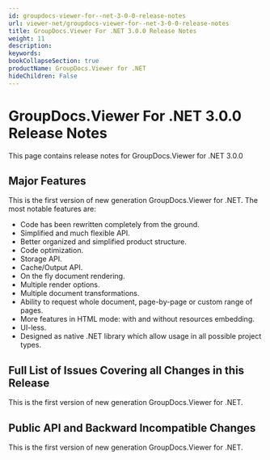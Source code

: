 ```yaml
---
id: groupdocs-viewer-for--net-3-0-0-release-notes
url: viewer-net/groupdocs-viewer-for--net-3-0-0-release-notes
title: GroupDocs.Viewer For .NET 3.0.0 Release Notes
weight: 11
description: 
keywords: 
bookCollapseSection: true
productName: GroupDocs.Viewer for .NET
hideChildren: False
---
```


# GroupDocs.Viewer For .NET 3.0.0 Release Notes


This page contains release notes for GroupDocs.Viewer for .NET 3.0.0

## Major Features

This is the first version of new generation GroupDocs.Viewer for .NET. The most notable features are:

*   Code has been rewritten completely from the ground.
*   Simplified and much flexible API.
*   Better organized and simplified product structure.
*   Code optimization.
*   Storage API.
*   Cache/Output API.
*   On the fly document rendering.
*   Multiple render options.
*   Multiple document transformations.
*   Ability to request whole document, page-by-page or custom range of pages.
*   More features in HTML mode: with and without resources embedding.
*   UI-less.
*   Designed as native .NET library which allow usage in all possible project types.

## Full List of Issues Covering all Changes in this Release

This is the first version of new generation GroupDocs.Viewer for .NET. 

## Public API and Backward Incompatible Changes

This is the first version of new generation GroupDocs.Viewer for .NET.

